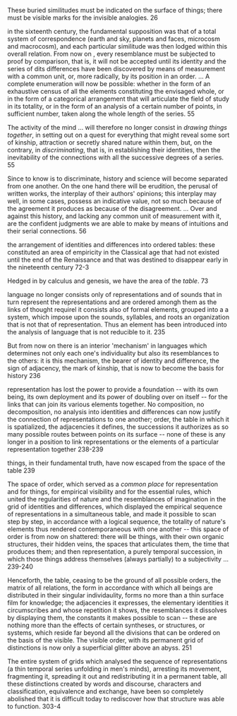 These buried similitudes must be indicated on the surface of things; there must be visible marks for the invisible analogies. 26

in the sixteenth century, the fundamental supposition was that of a total system of correspondence (earth and sky, planets and faces, microcosm and macrocosm), and each particular similitude was then lodged within this overall relation. From now on , every resemblance must be subjected to proof by comparison, that is, it will not be accepted until its identity and the series of dits differences have been discovered by means of measurement with a common unit, or, more radically, by its position in an order. ... A complete enumeration will now be possible: whether in the form of an exhaustive census of all the elements constituting the envisaged whole, or in the form of a categorical arrangement that will articulate the field of study in its totality, or in the form of an analysis of a certain number of points, in sufficient number, taken along the whole length of the series. 55

The activity of the mind ... will therefore no longer consist in _drawing things together_, in setting out on a quest for everything that might reveal some sort of kinship, attraction or secretly shared nature within them, but, on the contrary, in _discriminating_, that is, in establishing their identities, then the inevitability of the connections with all the successive degrees of a series. 55

Since to know is to discriminate, history and science will become separated from one another. On the one hand there will be erudition, the perusal of written works, the interplay of their authors' opinions; this interplay may well, in some cases, possess an indicative value, not so much because of the agreement it produces as because of the disagreement. ... Over and against this history, and lacking any common unit of measurement with it, are the confident judgments we are able to make by means of intuitions and their serial connections. 56

the arrangement of identities and differences into ordered tables: these constituted an area of empiricity in the Classical age that had not existed until the end of the Renaissance and that was destined to disappear early in the nineteenth century 72-3

Hedged in by calculus and genesis, we have the area of the _table_. 73

language no longer consists only of representations and of sounds that in turn represent the representations and are ordered amongh them as the links of thought requirel it consists also of formal elements, grouped into a a system, which impose upon the sounds, syllables, and roots an organization that is not that of representation. Thus an element has been introduced into the analysis of language that is not reducible to it. 235

But from now on there is an interior 'mechanism' in languages which determines not only each one's individuality but also its resemblances to the others: it is this mechanism, the bearer of identity and difference, the sign of adjacency, the mark of kinship, that is now to become the basis for history 236

representation has lost the power to provide a foundation -- with its own being, its own deployment and its power of doubling over on itself -- for the links that can join its various elements together. No composition, no decomposition, no analysis into identities and differences can now justify the connection of representations to one another; order, the table in which it is spatialized, the adjacencies it defines, the successions it authorizes as so many possible routes between points on its surface -- none of these is any longer in a position to link representations or the elements of a particular representation together 238-239

things, in their fundamental truth, have now escaped from the space of the table 239

The space of order, which served as a _common place_ for representation and for things, for empirical visibility and for the essential rules, which united the regularities of nature and the resemblances of imagination in the grid of identities and differences, which displayed the empirical sequence of representations in a simultaneous table, and made it possible to scan step by step, in accordance with a logical sequence, the totality of nature's elements thus rendered contemporaneous with one another -- this space of order is from now on shattered: there will be things, with their own organic structures, their hidden veins, the spaces that articulates them, the time that produces them; and then representation, a purely temporal succession, in which those things address themselves (always partially) to a subjectivity ... 239-240


Henceforth, the table, ceasing to be the ground of all possible orders, the matrix of all relations, the form in accordance with which all beings are distributed in their singular individaulity, forms no more than a thin surface film for knowledge; the adjacencies it expresses, the elementary identities it circumscribes and whose repetition it shows, the resemblances it dissolves by displaying them, the constants it makes possible to scan -- these are nothing more than the effects of certain syntheses, or structures, or systems, which reside far beyond all the divisions that can be ordered on the basis of the visible. The visible order, with its permanent grid of distinctions is now only a superficial glitter above an abyss. 251



The entire system of grids which analysed the sequence of representations (a thin temporal series unfolding in men's minds), arresting its movement, fragmenting it, spreading it out and redistributing it in a permanent table, all these distinctions created by words and discourse, characters and classification, equivalence and exchange, have been so completely abolished that it is difficult today to rediscover how that structure was able to function. 303-4
